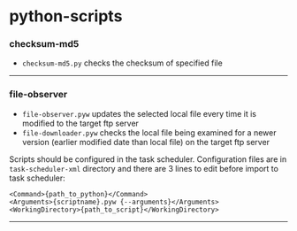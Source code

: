 # python-scripts
### checksum-md5
- `checksum-md5.py` checks the checksum of specified file</br>
---
### file-observer
- `file-observer.pyw` updates the selected local file every time it is modified to the target ftp server</br>
- `file-downloader.pyw` checks the local file being examined for a newer version (earlier modified date than local file) on the target ftp server<br>

Scripts should be configured in the task scheduler. Configuration files are in `task-scheduler-xml` directory
and there are 3 lines to edit before import to task scheduler:
```
<Command>{path_to_python}</Command>
<Arguments>{scriptname}.pyw {--arguments}</Arguments>
<WorkingDirectory>{path_to_script}</WorkingDirectory>
```
---